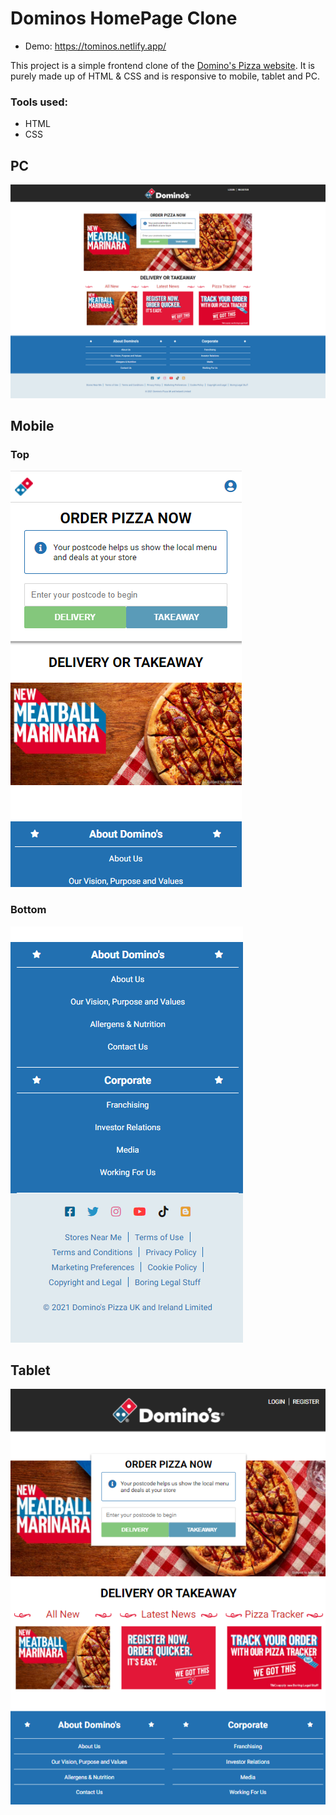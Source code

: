 # Dominos HomePage Clone

- Demo: https://tominos.netlify.app/

This project is a simple frontend clone of the [Domino's Pizza website](https://www.dominos.co.uk/). It is purely made up of HTML & CSS and is responsive to mobile, tablet and PC. 

### Tools used:
- HTML
- CSS

## PC
![](https://github.com/tom-morgan00/Dominos-HomePage/blob/master/screenshots/pc.png?raw=true)

## Mobile

### Top
![](https://github.com/tom-morgan00/Dominos-HomePage/blob/master/screenshots/mobile-top.png?raw=true)

### Bottom
![](https://github.com/tom-morgan00/Dominos-HomePage/blob/master/screenshots/mobile-bottom.png?raw=true)

## Tablet
![](https://github.com/tom-morgan00/Dominos-HomePage/blob/master/screenshots/tablet.png?raw=true)



